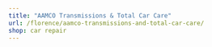 ```yaml
---
title: "AAMCO Transmissions & Total Car Care"
url: /florence/aamco-transmissions-and-total-car-care/
shop: car repair
---
```

